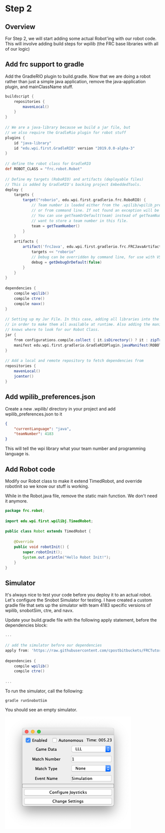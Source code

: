 # Step 2

## Overview

For Step 2, we will start adding some actual Robot'ing with our robot code. This will involve adding build steps for wpilib (the FRC base libraries with all of our logic)

## Add frc support to gradle

Add the GradleRIO plugin to build.gradle. Now that we are doing a robot rather than just a simple java application, remove the java-application plugin, and mainClassName stuff.

```gradle
buildscript {
    repositories {
        mavenLocal()
    }
}

// We are a java-library because we build a jar file, but
// we also require the GradleRio plugin for robot stuff
plugins {
    id "java-library"
    id "edu.wpi.first.GradleRIO" version "2019.0.0-alpha-3"
}

// define the robot class for GradleRIO
def ROBOT_CLASS = "frc.robot.Robot"

// Define my targets (RoboRIO) and artifacts (deployable files)
// This is added by GradleRIO's backing project EmbeddedTools.
deploy {
    targets {
        target("roborio", edu.wpi.first.gradlerio.frc.RoboRIO) {
            // Team number is loaded either from the .wpilib/wpilib_preferences.json
            // or from command line. If not found an exception will be thrown.
            // You can use getTeamOrDefault(team) instead of getTeamNumber if you
            // want to store a team number in this file.
            team = getTeamNumber()
        }
    }
    artifacts {
        artifact('frcJava', edu.wpi.first.gradlerio.frc.FRCJavaArtifact) {
            targets << "roborio"
            // Debug can be overridden by command line, for use with VSCode
            debug = getDebugOrDefault(false)
        }
    }
}

dependencies {
    compile wpilib()
    compile ctre()
    compile navx()
}

// Setting up my Jar File. In this case, adding all libraries into the main jar ('fat jar')
// in order to make them all available at runtime. Also adding the manifest so WPILib
// knows where to look for our Robot Class.
jar {
    from configurations.compile.collect { it.isDirectory() ? it : zipTree(it) }
    manifest edu.wpi.first.gradlerio.GradleRIOPlugin.javaManifest(ROBOT_CLASS)
}

// Add a local and remote repository to fetch dependencies from
repositories {
    mavenLocal()
    jcenter()
}
```

## Add wpilib_preferences.json

Create a new .wpilib/ directory in your project and add wpilib_preferences.json to it

```json
{
    "currentLanguage": "java",
    "teamNumber": 4183
}
```

This will tell the wpi library what your team number and programming language is.

## Add Robot code

Modify our Robot class to make it extend TimedRobot, and override robotInit so we know our stuff is working.

While in the Robot.java file, remove the static main function. We don't need it anymore.

```java
package frc.robot;

import edu.wpi.first.wpilibj.TimedRobot;

public class Robot extends TimedRobot {

    @Override
    public void robotInit() {
        super.robotInit();
        System.out.println("Hello Robot Init!");
    }
}
```

## Simulator
It's always nice to test your code before you deploy it to an actual robot. Let's configure the Snobot Simulator for testing. I have created a custom gradle file that sets up the simulator with team 4183 specific versions of wpilib, snobotSim, ctre, and navx.

Update your build.gradle file with the following apply statement, before the dependencies block:

```gradle
...

// add the simulator before our dependencies
apply from: 'https://raw.githubusercontent.com/cpostbitbuckets/FRCTutorial/master/buildSrc/simulator.gradle'

dependencies {
    compile wpilib()
    compile ctre()

...

```

To run the simulator, call the following:

    gradle runSnobotSim

You should see an empty simulator.

![SnobotSim](images/step2sim.png)
